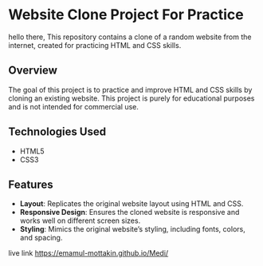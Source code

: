 # Website Clone Project For Practice
hello there, This repository contains a clone of a random website from the internet, created for practicing HTML and CSS skills.

## Overview
The goal of this project is to practice and improve HTML and CSS skills by cloning an existing website. This project is purely for educational purposes and is not intended for commercial use.

## Technologies Used
- HTML5
- CSS3

## Features
- **Layout**: Replicates the original website layout using HTML and CSS.
- **Responsive Design**: Ensures the cloned website is responsive and works well on different screen sizes.
- **Styling**: Mimics the original website’s styling, including fonts, colors, and spacing.

live link https://emamul-mottakin.github.io/Medi/
